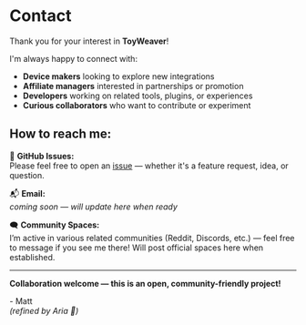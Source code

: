 # Contact

Thank you for your interest in **ToyWeaver**!

I'm always happy to connect with:

- **Device makers** looking to explore new integrations
- **Affiliate managers** interested in partnerships or promotion
- **Developers** working on related tools, plugins, or experiences
- **Curious collaborators** who want to contribute or experiment

## How to reach me:

📧 **GitHub Issues:**  
Please feel free to open an [issue](https://github.com/Sanoris-Aria/BridgeWeaver/issues) — whether it's a feature request, idea, or question.

📬 **Email:**  
_coming soon — will update here when ready_

🗨️ **Community Spaces:**  
I’m active in various related communities (Reddit, Discords, etc.) — feel free to message if you see me there! Will post official spaces here when established.

---

**Collaboration welcome — this is an open, community-friendly project!**  

\- Matt  
*(refined by Aria 👋)*

